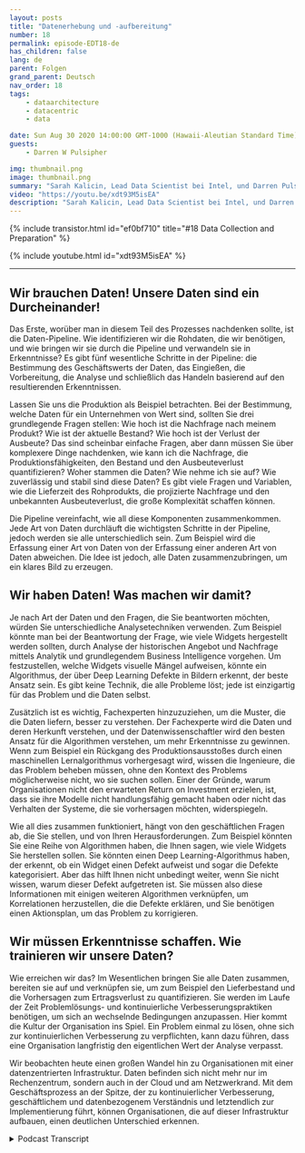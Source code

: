 ```yaml
---
layout: posts
title: "Datenerhebung und -aufbereitung"
number: 18
permalink: episode-EDT18-de
has_children: false
lang: de
parent: Folgen
grand_parent: Deutsch
nav_order: 18
tags:
    - dataarchitecture
    - datacentric
    - data

date: Sun Aug 30 2020 14:00:00 GMT-1000 (Hawaii-Aleutian Standard Time)
guests:
    - Darren W Pulsipher

img: thumbnail.png
image: thumbnail.png
summary: "Sarah Kalicin, Lead Data Scientist bei Intel, und Darren Pulsipher, Chief Solution Architect, Public Sector bei Intel, sprechen über den Prozess und die Vorteile der Datensammlung und -vorbereitung bei der Entwicklung einer datenzentrierten Organisation. Dies ist der zweite Schritt auf dem Weg zur datenzentrierten Organisation."
video: "https://youtu.be/xdt93M5isEA"
description: "Sarah Kalicin, Lead Data Scientist bei Intel, und Darren Pulsipher, Chief Solution Architect, Public Sector bei Intel, sprechen über den Prozess und die Vorteile der Datensammlung und -vorbereitung bei der Entwicklung einer datenzentrierten Organisation. Dies ist der zweite Schritt auf dem Weg zur datenzentrierten Organisation."
---
```


<div>
{% include transistor.html id="ef0bf710" title="#18 Data Collection and Preparation" %}

{% include youtube.html id="xdt93M5isEA" %}
</div>

---

## Wir brauchen Daten! Unsere Daten sind ein Durcheinander!

Das Erste, worüber man in diesem Teil des Prozesses nachdenken sollte, ist die Daten-Pipeline. Wie identifizieren wir die Rohdaten, die wir benötigen, und wie bringen wir sie durch die Pipeline und verwandeln sie in Erkenntnisse? Es gibt fünf wesentliche Schritte in der Pipeline: die Bestimmung des Geschäftswerts der Daten, das Eingießen, die Vorbereitung, die Analyse und schließlich das Handeln basierend auf den resultierenden Erkenntnissen.

Lassen Sie uns die Produktion als Beispiel betrachten. Bei der Bestimmung, welche Daten für ein Unternehmen von Wert sind, sollten Sie drei grundlegende Fragen stellen: Wie hoch ist die Nachfrage nach meinem Produkt? Wie ist der aktuelle Bestand? Wie hoch ist der Verlust der Ausbeute? Das sind scheinbar einfache Fragen, aber dann müssen Sie über komplexere Dinge nachdenken, wie kann ich die Nachfrage, die Produktionsfähigkeiten, den Bestand und den Ausbeuteverlust quantifizieren? Woher stammen die Daten? Wie nehme ich sie auf? Wie zuverlässig und stabil sind diese Daten? Es gibt viele Fragen und Variablen, wie die Lieferzeit des Rohprodukts, die projizierte Nachfrage und den unbekannten Ausbeuteverlust, die große Komplexität schaffen können.

Die Pipeline vereinfacht, wie all diese Komponenten zusammenkommen. Jede Art von Daten durchläuft die wichtigsten Schritte in der Pipeline, jedoch werden sie alle unterschiedlich sein. Zum Beispiel wird die Erfassung einer Art von Daten von der Erfassung einer anderen Art von Daten abweichen. Die Idee ist jedoch, alle Daten zusammenzubringen, um ein klares Bild zu erzeugen.

## Wir haben Daten! Was machen wir damit?

Je nach Art der Daten und den Fragen, die Sie beantworten möchten, würden Sie unterschiedliche Analysetechniken verwenden. Zum Beispiel könnte man bei der Beantwortung der Frage, wie viele Widgets hergestellt werden sollten, durch Analyse der historischen Angebot und Nachfrage mittels Analytik und grundlegendem Business Intelligence vorgehen. Um festzustellen, welche Widgets visuelle Mängel aufweisen, könnte ein Algorithmus, der über Deep Learning Defekte in Bildern erkennt, der beste Ansatz sein. Es gibt keine Technik, die alle Probleme löst; jede ist einzigartig für das Problem und die Daten selbst.

Zusätzlich ist es wichtig, Fachexperten hinzuzuziehen, um die Muster, die die Daten liefern, besser zu verstehen. Der Fachexperte wird die Daten und deren Herkunft verstehen, und der Datenwissenschaftler wird den besten Ansatz für die Algorithmen verstehen, um mehr Erkenntnisse zu gewinnen. Wenn zum Beispiel ein Rückgang des Produktionsausstoßes durch einen maschinellen Lernalgorithmus vorhergesagt wird, wissen die Ingenieure, die das Problem beheben müssen, ohne den Kontext des Problems möglicherweise nicht, wo sie suchen sollen. Einer der Gründe, warum Organisationen nicht den erwarteten Return on Investment erzielen, ist, dass sie ihre Modelle nicht handlungsfähig gemacht haben oder nicht das Verhalten der Systeme, die sie vorhersagen möchten, widerspiegeln.

Wie all dies zusammen funktioniert, hängt von den geschäftlichen Fragen ab, die Sie stellen, und von Ihren Herausforderungen. Zum Beispiel könnten Sie eine Reihe von Algorithmen haben, die Ihnen sagen, wie viele Widgets Sie herstellen sollen. Sie könnten einen Deep Learning-Algorithmus haben, der erkennt, ob ein Widget einen Defekt aufweist und sogar die Defekte kategorisiert. Aber das hilft Ihnen nicht unbedingt weiter, wenn Sie nicht wissen, warum dieser Defekt aufgetreten ist. Sie müssen also diese Informationen mit einigen weiteren Algorithmen verknüpfen, um Korrelationen herzustellen, die die Defekte erklären, und Sie benötigen einen Aktionsplan, um das Problem zu korrigieren.

## Wir müssen Erkenntnisse schaffen. Wie trainieren wir unsere Daten?

Wie erreichen wir das? Im Wesentlichen bringen Sie alle Daten zusammen, bereiten sie auf und verknüpfen sie, um zum Beispiel den Lieferbestand und die Vorhersagen zum Ertragsverlust zu quantifizieren. Sie werden im Laufe der Zeit Problemlösungs- und kontinuierliche Verbesserungspraktiken benötigen, um sich an wechselnde Bedingungen anzupassen. Hier kommt die Kultur der Organisation ins Spiel. Ein Problem einmal zu lösen, ohne sich zur kontinuierlichen Verbesserung zu verpflichten, kann dazu führen, dass eine Organisation langfristig den eigentlichen Wert der Analyse verpasst.

Wir beobachten heute einen großen Wandel hin zu Organisationen mit einer datenzentrierten Infrastruktur. Daten befinden sich nicht mehr nur im Rechenzentrum, sondern auch in der Cloud und am Netzwerkrand. Mit dem Geschäftsprozess an der Spitze, der zu kontinuierlicher Verbesserung, geschäftlichem und datenbezogenem Verständnis und letztendlich zur Implementierung führt, können Organisationen, die auf dieser Infrastruktur aufbauen, einen deutlichen Unterschied erkennen.



<details>
<summary> Podcast Transcript </summary>

<p></p>

</details>
